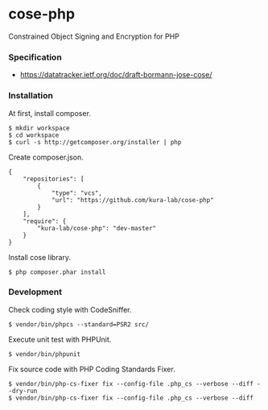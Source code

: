 # cose-php
Constrained Object Signing and Encryption for PHP

### Specification

* https://datatracker.ietf.org/doc/draft-bormann-jose-cose/

### Installation

At first, install composer.

```
$ mkdir workspace
$ cd workspace
$ curl -s http://getcomposer.org/installer | php
```

Create composer.json.

```
{
    "repositories": [
        {
            "type": "vcs",
            "url": "https://github.com/kura-lab/cose-php"
        }
    ],
    "require": {
        "kura-lab/cose-php": "dev-master"
    }
}
```

Install cose library.

```
$ php composer.phar install
```

### Development

Check coding style with CodeSniffer.

```
$ vendor/bin/phpcs --standard=PSR2 src/
```

Execute unit test with PHPUnit.

```
$ vendor/bin/phpunit
```

Fix source code with PHP Coding Standards Fixer.

```
$ vendor/bin/php-cs-fixer fix --config-file .php_cs --verbose --diff --dry-run
$ vendor/bin/php-cs-fixer fix --config-file .php_cs --verbose --diff
```
